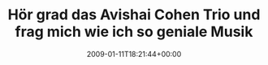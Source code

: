 ---
retweeted: false
source: <a href="http://twitter.com" rel="nofollow">Twitter Web Client</a>
entities:
  hashtags:
  - text: jazz
    indices:
    - '101'
    - '106'
  - text: tipp
    indices:
    - '107'
    - '112'
  symbols: []
  user_mentions: []
  urls: []
display_text_range:
- '0'
- '112'
favorite_count: '0'
id_str: '1111327662'
truncated: false
retweet_count: '0'
id: '1111327662'
created_at: Sun Jan 11 18:21:44 +0000 2009
favorited: false
full_text: 'Hör grad das Avishai Cohen Trio und frag mich wie ich so geniale Musik
  bis jetzt übersehen konnte... #jazz #tipp'
lang: de
tags:
- jazz
- tipp
- pesos/twitter
date: '2009-01-11T18:21:44+00:00'
src: https://twitter.com/bascht/status/1111327662
original_url: https://twitter.com/bascht/status/1111327662
type: twitter_tweet
text: 'Hör grad das Avishai Cohen Trio und frag mich wie ich so geniale Musik bis
  jetzt übersehen konnte... #jazz #tipp'
title: 'Hör grad das Avishai Cohen Trio und frag mich wie ich so geniale Musik '

---